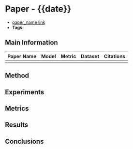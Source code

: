 # Paper - {{date}}

- [paper_name link]()
- **Tags:** 

## Main Information

| Paper Name | Model | Metric | Dataset | Citations |
| ---------- | ----- | ------ | ------- | --------- | 
|            |       |        |         | | 


## Method

## Experiments

## Metrics

## Results

## Conclusions
